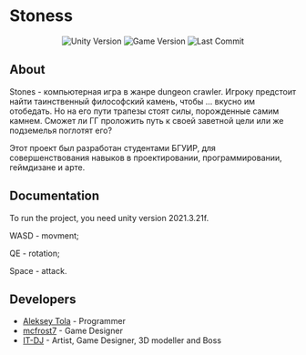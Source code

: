 # Stoness
<p align="center">
   <img src="https://img.shields.io/badge/Engine-Unity%202021.3.21f-blueviolet" alt="Unity Version">
   <img src="https://img.shields.io/badge/Version-v1.0-blue" alt="Game Version">
   <img src="https://img.shields.io/github/last-commit/LeshaTola/Stoness?color=orange" alt="Last Commit">
</p>

## About

Stones - компьютерная игра в жанре dungeon crawler.
Игроку предстоит найти таинственный философский камень, чтобы … вкусно им отобедать.
Но на его пути трапезы стоят силы, порожденные самим камнем. Сможет ли ГГ проложить путь к своей заветной цели или же подземелья поглотят его? 

Этот проект был разработан студентами БГУИР, для совершенствования навыков в проектировании, программировании, геймдизане и арте.

## Documentation

To run the project, you need unity version 2021.3.21f.

WASD - movment;

QE - rotation;

Space - attack.

## Developers

- [Aleksey Tola](https://github.com/LeshaTola) - Programmer
- [mcfrost7](https://github.com/mcfrost7) - Game Designer
- [IT-DJ](https://github.com/UnderratedHero) - Artist, Game Designer, 3D modeller and Boss
